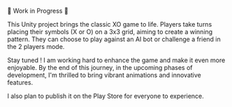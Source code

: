 🚧 Work in Progress 🚧

This Unity project brings the classic XO game to life. Players take turns placing their symbols (X or O) on a 3x3 grid, aiming to create a winning pattern. They can choose to play against an AI bot or challenge a friend in the 2 players mode.

Stay tuned ! I am working hard to enhance the game and make it even more enjoyable. By the end of this journey, in the upcoming phases of development, I'm thrilled to bring vibrant animations and innovative features.

I also plan to publish it on the Play Store for everyone to experience.


